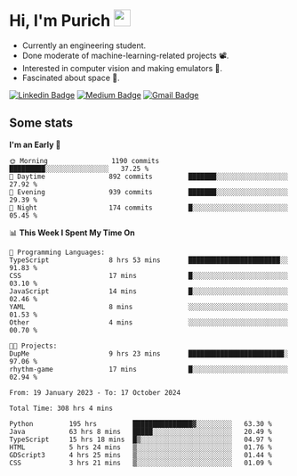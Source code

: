 <h1 align="left">Hi, I'm Purich
<img src="https://media.giphy.com/media/hvRJCLFzcasrR4ia7z/giphy.gif" width="30px"/></h1>

* Currently an engineering student.
* Done moderate of machine-learning-related projects :film_projector:.
* Interested in computer vision and making emulators :space_invader:.
* Fascinated about space :milky_way:.

[![Linkedin Badge](https://img.shields.io/badge/-Purich-blue?style=flat-square&logo=Linkedin&logoColor=white&link=https://www.linkedin.com/in/purich-siritip-16b3b3255/)](https://www.linkedin.com/in/purich-siritip-16b3b3255) [![Medium Badge](https://img.shields.io/badge/-@purich-gray?style=flat-square&labelColor=000000&logo=Medium&link=https://medium.com/@phuritsiritip)](https://medium.com/@phuritsiritip)
[![Gmail Badge](https://img.shields.io/badge/-mark.phurit@gmail.com-c14438?style=flat-square&logo=Gmail&logoColor=white&link=mailto:mark.phurit@gmail.com)](mailto:mark.phurit@gmail.com)

## Some stats

  
  <!--START_SECTION:waka-->
**I'm an Early 🐤** 

```text
🌞 Morning                1190 commits        █████████░░░░░░░░░░░░░░░░   37.25 % 
🌆 Daytime                892 commits         ███████░░░░░░░░░░░░░░░░░░   27.92 % 
🌃 Evening                939 commits         ███████░░░░░░░░░░░░░░░░░░   29.39 % 
🌙 Night                  174 commits         █░░░░░░░░░░░░░░░░░░░░░░░░   05.45 % 
```


📊 **This Week I Spent My Time On** 

```text
💬 Programming Languages: 
TypeScript               8 hrs 53 mins       ███████████████████████░░   91.83 % 
CSS                      17 mins             █░░░░░░░░░░░░░░░░░░░░░░░░   03.10 % 
JavaScript               14 mins             █░░░░░░░░░░░░░░░░░░░░░░░░   02.46 % 
YAML                     8 mins              ░░░░░░░░░░░░░░░░░░░░░░░░░   01.53 % 
Other                    4 mins              ░░░░░░░░░░░░░░░░░░░░░░░░░   00.70 % 

🐱‍💻 Projects: 
DupMe                    9 hrs 23 mins       ████████████████████████░   97.06 % 
rhythm-game              17 mins             █░░░░░░░░░░░░░░░░░░░░░░░░   02.94 % 
```


<!--END_SECTION:waka-->

  <!--START_SECTION:waka-simple-->

```text
From: 19 January 2023 - To: 17 October 2024

Total Time: 308 hrs 4 mins

Python         195 hrs         ███████████████▓░░░░░░░░░   63.30 %
Java           63 hrs 8 mins   █████░░░░░░░░░░░░░░░░░░░░   20.49 %
TypeScript     15 hrs 18 mins  █▒░░░░░░░░░░░░░░░░░░░░░░░   04.97 %
HTML           5 hrs 24 mins   ▒░░░░░░░░░░░░░░░░░░░░░░░░   01.76 %
GDScript3      4 hrs 25 mins   ▒░░░░░░░░░░░░░░░░░░░░░░░░   01.44 %
CSS            3 hrs 21 mins   ▒░░░░░░░░░░░░░░░░░░░░░░░░   01.09 %
```

<!--END_SECTION:waka-simple-->

  <!--![Anurag's GitHub stats](https://github-readme-stats.vercel.app/api?username=vikimark&show_icons=true&theme=gruvbox_light)-->
  
<!--
**vikimark/vikimark** is a ✨ _special_ ✨ repository because its `README.md` (this file) appears on your GitHub profile.

Here are some ideas to get you started:

- 🔭 I’m currently working on ...
- 🌱 I’m currently learning ...
- 👯 I’m looking to collaborate on ...
- 🤔 I’m looking for help with ...
- 💬 Ask me about ...
- 📫 How to reach me: ...
- 😄 Pronouns: ...
- ⚡ Fun fact: ...
-->
